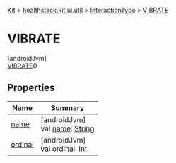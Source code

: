 
[Kit](../../../../kit.html) > [healthstack.kit.ui.util](../../index.html) > [InteractionType](../index.html) > [VIBRATE](index.html)



# VIBRATE



[androidJvm]\
[VIBRATE](index.html)()



## Properties


| Name | Summary |
|---|---|
| [name](../-n-o-t-h-i-n-g/index.html#-372974862%2FProperties%2F-106109196) | [androidJvm]<br>val [name](../-n-o-t-h-i-n-g/index.html#-372974862%2FProperties%2F-106109196): [String](https://kotlinlang.org/api/latest/jvm/stdlib/kotlin/-string/index.html) |
| [ordinal](../-n-o-t-h-i-n-g/index.html#-739389684%2FProperties%2F-106109196) | [androidJvm]<br>val [ordinal](../-n-o-t-h-i-n-g/index.html#-739389684%2FProperties%2F-106109196): [Int](https://kotlinlang.org/api/latest/jvm/stdlib/kotlin/-int/index.html) |

